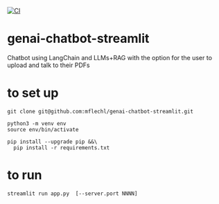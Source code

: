 [![CI](https://github.com/mflechl/genai-chatbot-streamlit/actions/workflows/main.yml/badge.svg)](https://github.com/mflechl/genai-chatbot-streamlit/actions/workflows/main.yml)

# genai-chatbot-streamlit
Chatbot using LangChain and LLMs+RAG with the option for the user to upload and talk to their PDFs

# to set up
```
git clone git@github.com:mflechl/genai-chatbot-streamlit.git

python3 -m venv env
source env/bin/activate

pip install --upgrade pip &&\
  pip install -r requirements.txt
```

# to run
```
streamlit run app.py  [--server.port NNNN]
```
